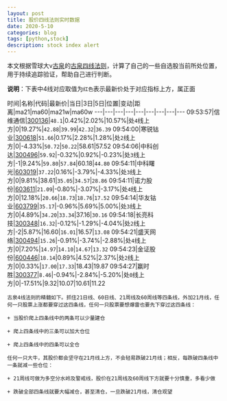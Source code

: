 ```yaml
---
layout: post
title: 股价四线法则实时数据
date: 2020-5-10
categories: blog
tags: [python,stock]
description: stock index alert
---
```



本文根据雪球大v[古泉](https://xueqiu.com/u/7148646888)的[古泉四线法则](https://xueqiu.com/7148646888/130498192)，计算了自己的一些自选股当前所处位置，用于持续追踪验证，帮助自己进行判断。

**说明**：下表中4线对应取值为`红色`表示最新价处于对应指标上方，属正面

时间|名称|代码|最新价|当日|3日|5日|位置|变动|距离|ma21|ma60|ma21w|ma60w
---|---|---|---|---|---|---|---|---
09:53:57|信维通信|[300136](https://xueqiu.com/S/SZ300136)|`48.1`|0.42%|2.02%|10.57%|处`4`线上方|0|19.27%|`42.88`|`39.99`|`42.32`|`36.39`
09:54:00|寒锐钴业|[300618](https://xueqiu.com/S/SZ300618)|`51.66`|0.17%|2.28%|1.28%|处`2`线上方|0|-4.33%|`50.72`|`50.22`|58.61|57.52
09:54:06|中科创达|[300496](https://xueqiu.com/S/SZ300496)|`59.92`|-0.32%|0.92%|-0.23%|处`3`线上方|-1|9.24%|`59.80`|`57.84`|60.18|`44.80`
09:54:11|中科曙光|[603019](https://xueqiu.com/S/SH603019)|`37.22`|0.16%|-3.79%|-4.33%|处`3`线上方|0|9.81%|38.61|`35.05`|`34.57`|`28.86`
09:54:11|诺力股份|[603611](https://xueqiu.com/S/SH603611)|`21.09`|-0.80%|-3.07%|-3.17%|处`4`线上方|0|12.18%|`20.66`|`18.73`|`18.76`|`17.52`
09:54:14|华友钴业|[603799](https://xueqiu.com/S/SH603799)|`35.17`|-0.96%|5.69%|5.00%|处`3`线上方|0|4.89%|`34.20`|`33.34`|37.16|`30.16`
09:54:18|长亮科技|[300348](https://xueqiu.com/S/SZ300348)|`16.32`|-0.12%|-1.29%|-4.04%|处`2`线上方|-2|5.87%|16.60|`16.01`|16.57|`13.08`
09:54:21|盛天网络|[300494](https://xueqiu.com/S/SZ300494)|`15.26`|-0.91%|-3.74%|-2.88%|处`4`线上方|0|7.20%|`14.97`|`14.10`|`14.67`|`13.32`
09:54:23|金证股份|[600446](https://xueqiu.com/S/SH600446)|`18.14`|0.89%|4.52%|2.37%|处`2`线上方|0|0.33%|`17.00`|`17.33`|18.43|19.87
09:54:27|赢时胜|[300377](https://xueqiu.com/S/SZ300377)|`8.46`|-0.94%|-2.84%|-5.20%|处`0`线上方|0|-17.51%|9.32|10.07|10.61|11.22

```
古泉4线法则的精髓如下。抓住21日线、60日线、21周线及60周线等四条线，外加21月线，任何一只股票上涨都要穿过这四条线，任何一只股票要想爆雷也要先下穿过这四条线：

+ 当股价爬上四条线中的两条可以少量建仓

+ 爬上四条线中的三条可以加大仓位

+ 爬上四条线中的四条可以全仓

任何一只大牛，其股价都会坚守在21月线上方，不会轻易跌破21月线；相反，每跌破四条线中一条就减一些仓位：

+ 21周线可做为多空分水岭及警戒线，股价在21周线及60周线下方就要十分慎重，多看少做

+ 跌破全部四条线就要大幅减仓，甚至清仓，一旦跌破21月线，清仓观望
```
